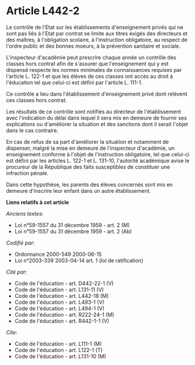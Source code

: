 # Article L442-2

Le contrôle de l'Etat sur les établissements d'enseignement privés qui ne sont pas liés à l'Etat par contrat se limite aux
titres exigés des directeurs et des maîtres, à l'obligation scolaire, à l'instruction obligatoire, au respect de l'ordre
public et des bonnes moeurs, à la prévention sanitaire et sociale.

L'inspecteur d'académie peut prescrire chaque année un contrôle des classes hors contrat afin de s'assurer que l'enseignement
qui y est dispensé respecte les normes minimales de connaissances requises par l'article L. 122-1 et que les élèves de ces
classes ont accès au droit à l'éducation tel que celui-ci est défini par l'article L. 111-1.

Ce contrôle a lieu dans l'établissement d'enseignement privé dont relèvent ces classes hors contrat.

Les résultats de ce contrôle sont notifiés au directeur de l'établissement avec l'indication du délai dans lequel il sera mis
en demeure de fournir ses explications ou d'améliorer la situation et des sanctions dont il serait l'objet dans le cas
contraire.

En cas de refus de sa part d'améliorer la situation et notamment de dispenser, malgré la mise en demeure de l'inspecteur
d'académie, un enseignement conforme à l'objet de l'instruction obligatoire, tel que celui-ci est défini par les articles L.
122-1 et L. 131-10, l'autorité académique avise le procureur de la République des faits susceptibles de constituer une
infraction pénale.

Dans cette hypothèse, les parents des élèves concernés sont mis en demeure d'inscrire leur enfant dans un autre
établissement.

**Liens relatifs à cet article**

_Anciens textes_:

  - Loi n°59-1557 du 31 décembre 1959 - art. 2 (M)
  - Loi n°59-1557 du 31 décembre 1959 - art. 2 (Ab)

_Codifié par_:

  - Ordonnance 2000-549 2000-06-15
  - Loi n°2003-339 2003-04-14 art. 1 (loi de ratification)

_Cité par_:

  - Code de l'éducation - art. D442-22-1 (V)
  - Code de l'éducation - art. L131-11 (V)
  - Code de l'éducation - art. L442-18 (M)
  - Code de l'éducation - art. L493-1 (V)
  - Code de l'éducation - art. L494-1 (V)
  - Code de l'éducation - art. R222-24-1 (M)
  - Code de l'éducation - art. R442-1-1 (V)

_Cite_:

  - Code de l'éducation - art. L111-1 (M)
  - Code de l'éducation - art. L122-1 (T)
  - Code de l'éducation - art. L131-10 (M)
